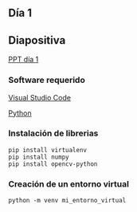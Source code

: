 ## Día 1

## Diapositiva

[PPT día 1](Computer%20Vision%20Clase%201.pptx?raw=true)

### Software requerido

[Visual Studio Code](https://code.visualstudio.com/)

[Python](https://www.python.org/)

### Instalación de librerias

`pip install virtualenv`  
`pip install numpy`  
`pip install opencv-python`

### Creación de un entorno virtual

`python -m venv mi_entorno_virtual`
